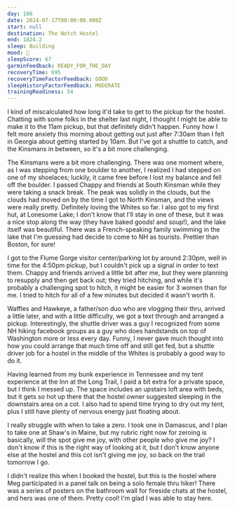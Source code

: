 ```yaml
---
day: 106
date: 2024-07-17T00:00:00.000Z
start: null
destination: The Notch Hostel
end: 1824.2
sleep: Building
mood: 🙂
sleepScore: 67
garminFeedback: READY_FOR_THE_DAY
recoveryTime: 695
recoveryTimeFactorFeedback: GOOD
sleepHistoryFactorFeedback: MODERATE
trainingReadiness: 54
---
```

I kind of miscalculated how long it'd take to get to the pickup for the hostel. Chatting with some folks in the shelter last night, I  thought I might be able to make it to the 11am pickup, but that definitely didn't happen. Funny how I felt more anxiety this morning about getting out just after 7:30am than I felt in Georgia about getting started by 10am. But I've got a shuttle to catch, and the Kinsmans in between, so it's a bit more challenging.

The Kinsmans were a bit more challenging. There was one moment where, as I was stepping from one boulder to another, I realized I had stepped on one of my shoelaces; luckily, it came free before I lost my balance and fell off the boulder. I passed Chappy and friends at South Kinsman while they were taking a snack break. The peak was solidly in the clouds, but the clouds had moved on by the time I got to North Kinsman, and the views were really pretty. Definitely loving the Whites so far. I also got to my first hut, at Lonesome Lake; I don't know that I'll stay in one of these, but it was a nice stop along the way (they have baked goods! and soup!), and the lake itself was beautiful. There was a French-speaking family swimming in the lake that I'm guessing had decide to come to NH as tourists. Prettier than Boston, for sure!

I got to the Flume Gorge visitor center/parking lot by around 2:30pm, well in time for the 4:50pm pickup, but I couldn't pick up a signal in order to text them. Chappy and friends arrived a little bit after me, but they were planning to resupply and then get back out; they tried hitching, and while it's probably a challenging spot to hitch, it might be easier for 3 women than for me. I tried to hitch for all of a few minutes but decided it wasn't worth it.

Waffles and Hawkeye, a father/son duo who are vlogging their thru, arrived a little later, and with a little difficulty, we got a text through and arranged a pickup. Interestingly, the shuttle driver was a guy I recognized from some NH hiking facebook groups as a guy who does handstands on top of Washington more or less every day. Funny, I never gave much thought into how you could arrange that much time off and still get fed, but a shuttle driver job for a hostel in the middle of the Whites is probably a good way to do it.

Having learned from my bunk experience in Tennessee and my tent experience at the Inn at the Long Trail, I paid a bit extra for a private space, but I think I messed up. The space includes an upstairs loft area with beds, but it gets so hot up there that the hostel owner suggested sleeping in the downstairs area on a cot. I also had to spend time trying to dry out my tent, plus I still have plenty of nervous energy just floating about.

I really struggle with when to take a zero. I took one in Damascus, and I plan to take one at Shaw's in Maine, but my rubric right now for zeroing is basically, will the spot give me joy, with other people who give me joy? I don't know if this is the right way of looking at it, but I don't know anyone else at the hostel and this cot isn't giving me joy, so back on the trail tomorrow I go.

I didn't realize this when I booked the hostel, but this is the hostel where Meg participated in a panel talk on being a solo female thru hiker! There was a series of posters on the bathroom wall for fireside chats at the hostel, and hers was one of them. Pretty cool! I'm glad I was able to stay here.
